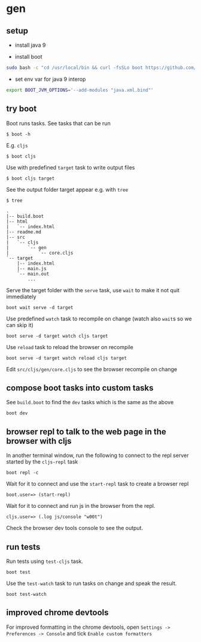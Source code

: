 # gen

## setup

- install java 9

- install boot

```bash
sudo bash -c "cd /usr/local/bin && curl -fsSLo boot https://github.com/boot-clj/boot-bin/releases/download/latest/boot.sh && chmod 755 boot"
```

- set env var for java 9 interop

```bash
export BOOT_JVM_OPTIONS='--add-modules "java.xml.bind"'
```

## try boot

Boot runs tasks. See tasks that can be run

```
$ boot -h
```

E.g. `cljs`

```
$ boot cljs
```

Use with predefined `target` task to write output files

```
$ boot cljs target
```

See the output folder target appear e.g. with `tree`

```
$ tree

.
|-- build.boot
|-- html
|   `-- index.html
|-- readme.md
|-- src
|   `-- cljs
|       `-- gen
|           `-- core.cljs
`-- target
    |-- index.html
    |-- main.js
    `-- main.out
        ...

```

Serve the target folder with the `serve` task, use `wait` to make it not quit immediately

```
boot wait serve -d target
```

Use predefined `watch` task to recompile on change (watch also `wait`s so we can skip it)

```
boot serve -d target watch cljs target
```

Use `reload` task to reload the browser on recompile

```
boot serve -d target watch reload cljs target
```

Edit `src/cljs/gen/core.cljs` to see the browser recompile on change

## compose boot tasks into custom tasks

See `build.boot` to find the `dev` tasks which is the same as the above

```
boot dev
```

## browser repl to talk to the web page in the browser with cljs

In another terminal window, run the following to connect to the repl server
started by the `cljs-repl` task

```
boot repl -c
```

Wait for it to connect and use the `start-repl` task to create a browser repl

```
boot.user=> (start-repl)
```

Wait for it to connect and run js in the browser from the repl.

```
cljs.user=> (.log js/console "w00t")
```

Check the browser dev tools console to see the output.

## run tests

Run tests using `test-cljs` task.

```
boot test
```

Use the `test-watch` task to run tasks on change and speak the result.

```
boot test-watch
```

## improved chrome devtools

For improved formatting in the chrome devtools, open `Settings -> Preferences -> Console` and tick `Enable custom formatters`